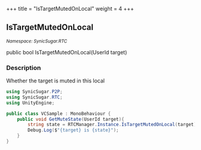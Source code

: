 +++
title = "IsTargetMutedOnLocal"
weight = 4
+++
## IsTargetMutedOnLocal
<small>*Namespace: SynicSugar.RTC*</small>

public bool IsTargetMutedOnLocal(UserId target) 


### Description
Whether the target is muted in this local<br>


```cs
using SynicSugar.P2P;
using SynicSugar.RTC;
using UnityEngine;

public class VCSample : MonoBehaviour {
    public void GetMuteState(UserId target){
        string state = RTCManager.Instance.IsTargetMutedOnLocal(target) ? "Muted" : " NotMuted";
        Debug.Log($"{target} is {state}");
    }
}
```